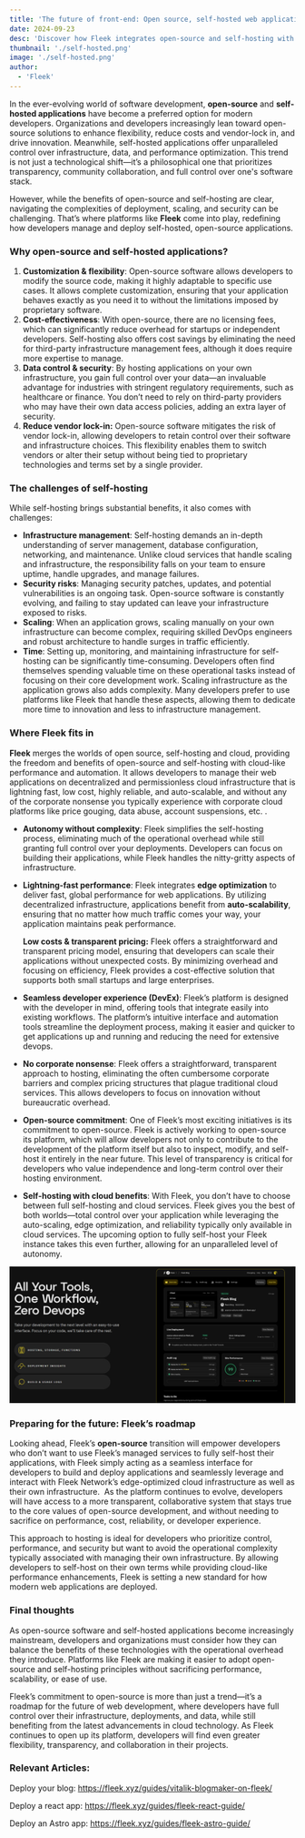 ```yaml
---
title: 'The future of front-end: Open source, self-hosted web applications'
date: 2024-09-23
desc: 'Discover how Fleek integrates open-source and self-hosting with cloud benefits to enhance developer freedom, reduce costs, and boost performance.'
thumbnail: './self-hosted.png'
image: './self-hosted.png'
author:
  - 'Fleek'
---
```


In the ever-evolving world of software development, **open-source** and **self-hosted applications** have become a preferred option for modern developers. Organizations and developers increasingly lean toward open-source solutions to enhance flexibility, reduce costs and vendor-lock in, and drive innovation. Meanwhile, self-hosted applications offer unparalleled control over infrastructure, data, and performance optimization. This trend is not just a technological shift—it’s a philosophical one that prioritizes transparency, community collaboration, and full control over one's software stack.

However, while the benefits of open-source and self-hosting are clear, navigating the complexities of deployment, scaling, and security can be challenging. That’s where platforms like **Fleek** come into play, redefining how developers manage and deploy self-hosted, open-source applications.

### **Why open-source and self-hosted applications?**

1. **Customization & flexibility**: Open-source software allows developers to modify the source code, making it highly adaptable to specific use cases. It allows complete customization, ensuring that your application behaves exactly as you need it to without the limitations imposed by proprietary software.
2. **Cost-effectiveness**: With open-source, there are no licensing fees, which can significantly reduce overhead for startups or independent developers. Self-hosting also offers cost savings by eliminating the need for third-party infrastructure management fees, although it does require more expertise to manage.
3. **Data control & security**: By hosting applications on your own infrastructure, you gain full control over your data—an invaluable advantage for industries with stringent regulatory requirements, such as healthcare or finance. You don’t need to rely on third-party providers who may have their own data access policies, adding an extra layer of security.
4. **Reduce vendor lock-in:** Open-source software mitigates the risk of vendor lock-in, allowing developers to retain control over their software and infrastructure choices. This flexibility enables them to switch vendors or alter their setup without being tied to proprietary technologies and terms set by a single provider.

### **The challenges of self-hosting**

While self-hosting brings substantial benefits, it also comes with challenges:

- **Infrastructure management**: Self-hosting demands an in-depth understanding of server management, database configuration, networking, and maintenance. Unlike cloud services that handle scaling and infrastructure, the responsibility falls on your team to ensure uptime, handle upgrades, and manage failures.
- **Security risks**: Managing security patches, updates, and potential vulnerabilities is an ongoing task. Open-source software is constantly evolving, and failing to stay updated can leave your infrastructure exposed to risks.
- **Scaling**: When an application grows, scaling manually on your own infrastructure can become complex, requiring skilled DevOps engineers and robust architecture to handle surges in traffic efficiently.
- **Time**: Setting up, monitoring, and maintaining infrastructure for self-hosting can be significantly time-consuming. Developers often find themselves spending valuable time on these operational tasks instead of focusing on their core development work. Scaling infrastructure as the application grows also adds complexity. Many developers prefer to use platforms like Fleek that handle these aspects, allowing them to dedicate more time to innovation and less to infrastructure management.

### **Where Fleek fits in**

**Fleek** merges the worlds of open source, self-hosting and cloud, providing the freedom and benefits of open-source and self-hosting with cloud-like performance and automation. It allows developers to manage their web applications on decentralized and permissionless cloud infrastructure that is lightning fast, low cost, highly reliable, and auto-scalable, and without any of the corporate nonsense you typically experience with corporate cloud platforms like price gouging, data abuse, account suspensions, etc. .

- **Autonomy without complexity**: Fleek simplifies the self-hosting process, eliminating much of the operational overhead while still granting full control over your deployments. Developers can focus on building their applications, while Fleek handles the nitty-gritty aspects of infrastructure.
- **Lightning-fast performance**: Fleek integrates **edge optimization** to deliver fast, global performance for web applications. By utilizing decentralized infrastructure, applications benefit from **auto-scalability**, ensuring that no matter how much traffic comes your way, your application maintains peak performance.
    
    **Low costs & transparent pricing:** Fleek offers a straightforward and transparent pricing model, ensuring that developers can scale their applications without unexpected costs. By minimizing overhead and focusing on efficiency, Fleek provides a cost-effective solution that supports both small startups and large enterprises.
    
- **Seamless developer experience (DevEx)**: Fleek’s platform is designed with the developer in mind, offering tools that integrate easily into existing workflows. The platform’s intuitive interface and automation tools streamline the deployment process, making it easier and quicker to get applications up and running and reducing the need for extensive devops.
- **No corporate nonsense**: Fleek offers a straightforward, transparent approach to hosting, eliminating the often cumbersome corporate barriers and complex pricing structures that plague traditional cloud services. This allows developers to focus on innovation without bureaucratic overhead.
- **Open-source commitment**: One of Fleek’s most exciting initiatives is its commitment to open-source. Fleek is actively working to open-source its platform, which will allow developers not only to contribute to the development of the platform itself but also to inspect, modify, and self-host it entirely in the near future. This level of transparency is critical for developers who value independence and long-term control over their hosting environment.
- **Self-hosting with cloud benefits**: With Fleek, you don’t have to choose between full self-hosting and cloud services. Fleek gives you the best of both worlds—total control over your application while leveraging the auto-scaling, edge optimization, and reliability typically only available in cloud services. The upcoming option to fully self-host your Fleek instance takes this even further, allowing for an unparalleled level of autonomy.

![](./self-hosted-img.png)

### **Preparing for the future: Fleek’s roadmap**

Looking ahead, Fleek’s **open-source** transition will empower developers who don’t want to use Fleek’s managed services to fully self-host their applications, with Fleek simply acting as a seamless interface for developers to build and deploy applications and seamlessly leverage and interact with Fleek Network’s edge-optimized cloud infrastructure as well as their own infrastructure.  As the platform continues to evolve, developers will have access to a more transparent, collaborative system that stays true to the core values of open-source development, and without needing to sacrifice on performance, cost, reliability, or developer experience.

This approach to hosting is ideal for developers who prioritize control, performance, and security but want to avoid the operational complexity typically associated with managing their own infrastructure. By allowing developers to self-host on their own terms while providing cloud-like performance enhancements, Fleek is setting a new standard for how modern web applications are deployed.

### **Final thoughts**

As open-source software and self-hosted applications become increasingly mainstream, developers and organizations must consider how they can balance the benefits of these technologies with the operational overhead they introduce. Platforms like Fleek are making it easier to adopt open-source and self-hosting principles without sacrificing performance, scalability, or ease of use.

Fleek’s commitment to open-source is more than just a trend—it’s a roadmap for the future of web development, where developers have full control over their infrastructure, deployments, and data, while still benefiting from the latest advancements in cloud technology. As Fleek continues to open up its platform, developers will find even greater flexibility, transparency, and collaboration in their projects.

### Relevant Articles:

Deploy your blog: https://fleek.xyz/guides/vitalik-blogmaker-on-fleek/

Deploy a react app: https://fleek.xyz/guides/fleek-react-guide/

Deploy an Astro app: https://fleek.xyz/guides/fleek-astro-guide/